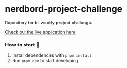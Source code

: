 # nerdbord-project-challenge
Repository for bi-weekly project challenge.

[Check out the live application here](https://nerdbord-project-challenge-lziqkfzb.vercel.app/)

### How to start 🚀

1. Install dependencies with `pnpm install`
2. Run `pnpm dev` to start developing


